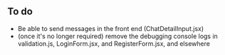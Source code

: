 ## To do
- Be able to send messages in the front end (ChatDetailInput.jsx)
- (once it's no longer required) remove the debugging console logs in validation.js, LoginForm.jsx, and RegisterForm.jsx, and elsewhere